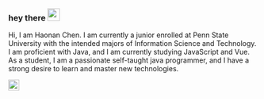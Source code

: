 ### hey there <img src="https://media.giphy.com/media/hvRJCLFzcasrR4ia7z/giphy.gif" width="25px">


Hi, I am Haonan Chen. I am currently a junior enrolled at Penn State University with the intended majors of Information Science and Technology. I am proficient with Java, and I am currently studying JavaScript and Vue. As a student, I am a passionate self-taught java programmer, and I have a strong desire to learn and master new technologies.

<a href="https://www.linkedin.com/in/haonan-chen-433357172/">
  <img align="left" alt="Abhishek's LinkedIN" width="22px" src="https://raw.githubusercontent.com/peterthehan/peterthehan/master/assets/linkedin.svg" />
</a>
